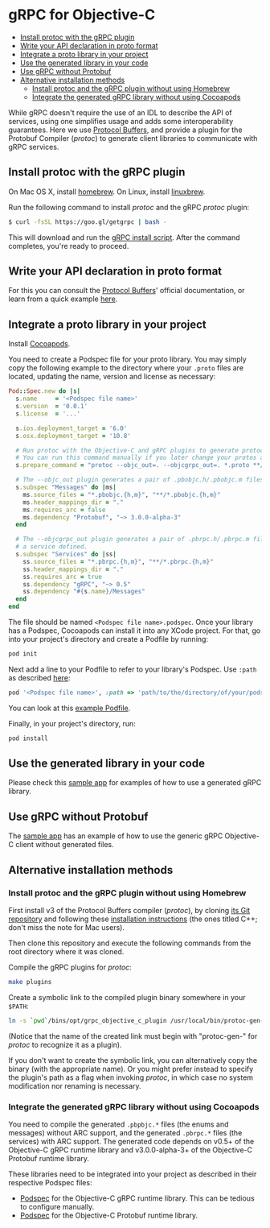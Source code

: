 # gRPC for Objective-C

- [Install protoc with the gRPC plugin](#install)
- [Write your API declaration in proto format](#write-protos)
- [Integrate a proto library in your project](#cocoapods)
- [Use the generated library in your code](#use)
- [Use gRPC without Protobuf](#no-proto)
- [Alternative installation methods](#alternatives)
    - [Install protoc and the gRPC plugin without using Homebrew](#no-homebrew)
    - [Integrate the generated gRPC library without using Cocoapods](#no-cocoapods)

While gRPC doesn't require the use of an IDL to describe the API of services, using one simplifies
usage and adds some interoperability guarantees. Here we use [Protocol Buffers][], and provide a
plugin for the Protobuf Compiler (_protoc_) to generate client libraries to communicate with gRPC
services.

<a name="install"></a>
## Install protoc with the gRPC plugin

On Mac OS X, install [homebrew][]. On Linux, install [linuxbrew][].

Run the following command to install _protoc_ and the gRPC _protoc_ plugin:
```sh
$ curl -fsSL https://goo.gl/getgrpc | bash -
```
This will download and run the [gRPC install script][]. After the command completes, you're ready to
proceed.

<a name="write-protos"></a>
## Write your API declaration in proto format

For this you can consult the [Protocol Buffers][]' official documentation, or learn from a quick
example [here](https://github.com/grpc/grpc-common#defining-a-service).

<a name="cocoapods"></a>
## Integrate a proto library in your project

Install [Cocoapods](https://cocoapods.org/#install).

You need to create a Podspec file for your proto library. You may simply copy the following example
to the directory where your `.proto` files are located, updating the name, version and license as
necessary:

```ruby
Pod::Spec.new do |s|
  s.name     = '<Podspec file name>'
  s.version  = '0.0.1'
  s.license  = '...'

  s.ios.deployment_target = '6.0'
  s.osx.deployment_target = '10.8'

  # Run protoc with the Objective-C and gRPC plugins to generate protocol messages and gRPC clients.
  # You can run this command manually if you later change your protos and need to regenerate.
  s.prepare_command = "protoc --objc_out=. --objcgrpc_out=. *.proto **/*.proto"

  # The --objc_out plugin generates a pair of .pbobjc.h/.pbobjc.m files for each .proto file.
  s.subspec "Messages" do |ms|
    ms.source_files = "*.pbobjc.{h,m}", "**/*.pbobjc.{h,m}"
    ms.header_mappings_dir = "."
    ms.requires_arc = false
    ms.dependency "Protobuf", "~> 3.0.0-alpha-3"
  end

  # The --objcgrpc_out plugin generates a pair of .pbrpc.h/.pbrpc.m files for each .proto file with
  # a service defined.
  s.subspec "Services" do |ss|
    ss.source_files = "*.pbrpc.{h,m}", "**/*.pbrpc.{h,m}"
    ss.header_mappings_dir = "."
    ss.requires_arc = true
    ss.dependency "gRPC", "~> 0.5"
    ss.dependency "#{s.name}/Messages"
  end
end
```

The file should be named `<Podspec file name>.podspec`. Once your library has a Podspec, Cocoapods
can install it into any XCode project. For that, go into your project's directory and create a
Podfile by running:

```sh
pod init
```

Next add a line to your Podfile to refer to your library's Podspec. Use `:path` as described
[here](https://guides.cocoapods.org/using/the-podfile.html#using-the-files-from-a-folder-local-to-the-machine):

```ruby
pod '<Podspec file name>', :path => 'path/to/the/directory/of/your/podspec'
```

You can look at this [example Podfile][].

Finally, in your project's directory, run:

```sh
pod install
```

<a name="use"></a>
## Use the generated library in your code

Please check this [sample app][] for examples of how to use a generated gRPC library.

<a name="no-proto"></a>
## Use gRPC without Protobuf

The [sample app][] has an example of how to use the generic gRPC Objective-C client without
generated files.

<a name="alternatives"></a>
## Alternative installation methods

<a name="no-homebrew"></a>
### Install protoc and the gRPC plugin without using Homebrew

First install v3 of the Protocol Buffers compiler (_protoc_), by cloning
[its Git repository](https://github.com/google/protobuf) and following these
[installation instructions](https://github.com/google/protobuf#c-installation---unix)
(the ones titled C++; don't miss the note for Mac users).

Then clone this repository and execute the following commands from the root directory where it was
cloned.

Compile the gRPC plugins for _protoc_:
```sh
make plugins
```

Create a symbolic link to the compiled plugin binary somewhere in your `$PATH`:
```sh
ln -s `pwd`/bins/opt/grpc_objective_c_plugin /usr/local/bin/protoc-gen-objcgrpc
```
(Notice that the name of the created link must begin with "protoc-gen-" for _protoc_ to recognize it
as a plugin).

If you don't want to create the symbolic link, you can alternatively copy the binary (with the
appropriate name). Or you might prefer instead to specify the plugin's path as a flag when invoking
_protoc_, in which case no system modification nor renaming is necessary.

<a name="no-cocoapods"></a>
### Integrate the generated gRPC library without using Cocoapods

You need to compile the generated `.pbpbjc.*` files (the enums and messages) without ARC support,
and the generated `.pbrpc.*` files (the services) with ARC support. The generated code depends on
v0.5+ of the Objective-C gRPC runtime library and v3.0.0-alpha-3+ of the Objective-C Protobuf
runtime library.

These libraries need to be integrated into your project as described in their respective Podspec
files:

* [Podspec](https://github.com/grpc/grpc/blob/master/gRPC.podspec) for the Objective-C gRPC runtime
library. This can be tedious to configure manually.
* [Podspec](https://github.com/jcanizales/protobuf/blob/add-podspec/Protobuf.podspec) for the
Objective-C Protobuf runtime library.

[Protocol Buffers]:https://developers.google.com/protocol-buffers/
[homebrew]:http://brew.sh
[linuxbrew]:https://github.com/Homebrew/linuxbrew
[gRPC install script]:https://raw.githubusercontent.com/grpc/homebrew-grpc/master/scripts/install
[example Podfile]:https://github.com/grpc/grpc/blob/master/src/objective-c/examples/Sample/Podfile
[sample app]: https://github.com/grpc/grpc/tree/master/src/objective-c/examples/Sample
